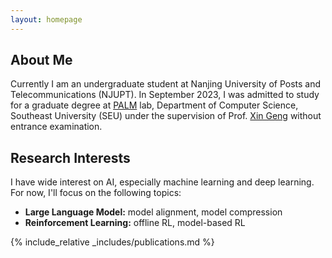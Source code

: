 ```yaml
---
layout: homepage
---
```


## About Me

Currently I am an undergraduate student at Nanjing University of Posts and Telecommunications (NJUPT). In September 2023, I was admitted to study for a graduate degree at [PALM](https://palm.seu.edu.cn/) lab, Department of Computer Science, Southeast University (SEU) under the supervision of Prof. [Xin Geng](https://cse.seu.edu.cn/2019/0102/c23024a257021/page.psp) without entrance examination.

## Research Interests
I have wide interest on AI, especially machine learning and deep learning. For now, I'll focus on the following topics:

- **Large Language Model:** model alignment, model compression
- **Reinforcement Learning:** offline RL, model-based RL

{% include_relative _includes/publications.md %}
